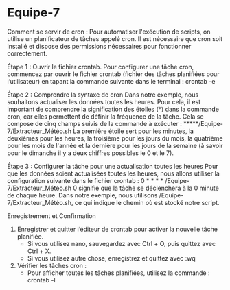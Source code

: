 # Equipe-7

Comment se servir de cron :
Pour automatiser l'exécution de scripts, on utilise un planificateur de tâches appelé cron. Il est nécessaire que cron soit installé et dispose des permissions nécessaires pour fonctionner correctement.

Étape 1 : Ouvrir le fichier crontab.
Pour configurer une tâche cron, commencez par ouvrir le fichier crontab (fichier des tâches planifiées pour l’utilisateur) en tapant la commande suivante dans le terminal :
crontab -e

Étape 2 : Comprendre la syntaxe de cron
Dans notre exemple, nous souhaitons actualiser les données toutes les heures. Pour cela, il est important de comprendre la signification des étoiles (*) dans la commande cron, car elles permettent de définir la fréquence de la tâche.
Cela se compose de cinq champs suivis de la commande à exécuter :
*****/Equipe-7/Extracteur_Météo.sh
La première étoile sert pour les minutes, la deuxièmes pour les heures, la troisième pour les jours du mois, la quatrième pour les mois de l'année et la dernière pour les jours de la semaine (à savoir pour le dimanche il y a deux chiffres possibles le 0 et le 7).

Étape 3 : Configurer la tâche pour une actualisation toutes les heures
Pour que les données soient actualisées toutes les heures, nous allons utiliser la configuration suivante dans le fichier crontab :
0 * * * * /Equipe-7/Extracteur_Météo.sh
0 signifie que la tâche se déclenchera à la 0 minute de chaque heure.
Dans notre exemple, nous utilisons /Equipe-7/Extracteur_Météo.sh, ce qui indique le chemin où est stocké notre script. 

Enregistrement et Confirmation
1. Enregistrer et quitter l’éditeur de crontab pour activer la nouvelle tâche planifiée.
    * Si vous utilisez nano, sauvegardez avec Ctrl + O, puis quittez avec Ctrl + X.
    * Si vous utilisez autre chose, enregistrez et quittez avec :wq
2. Vérifier les tâches cron :
    * Pour afficher toutes les tâches planifiées, utilisez la commande :
       crontab -l 
